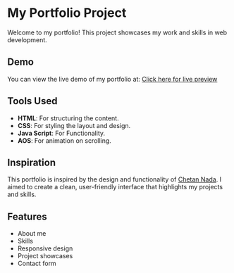 
# My Portfolio Project

Welcome to my portfolio! This project showcases my work and skills in web development.

## Demo

You can view the live demo of my portfolio at: [Click here for live preview](https://mommu09.github.io/Mohamed-portfolio/)

## Tools Used

- **HTML**: For structuring the content.
- **CSS**: For styling the layout and design.
- **Java Script**: For Functionality.
- **AOS**: For animation on scrolling.


## Inspiration

This portfolio is inspired by the design and functionality of [Chetan Nada](https://chetannada.netlify.app/). I aimed to create a clean, user-friendly interface that highlights my projects and skills.

## Features

- About me
- Skills
- Responsive design
- Project showcases
- Contact form
